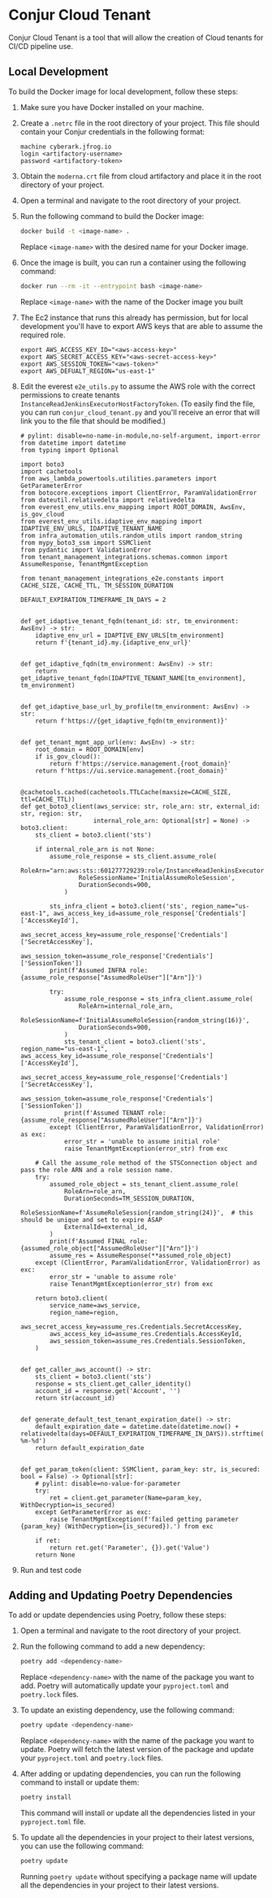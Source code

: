 # Conjur Cloud Tenant
Conjur Cloud Tenant is a tool that will allow the creation of Cloud tenants for CI/CD pipeline use.

## Local Development

To build the Docker image for local development, follow these steps:

1. Make sure you have Docker installed on your machine.

2. Create a `.netrc` file in the root directory of your project. This file should contain your Conjur credentials in the following format:
    ```
    machine cyberark.jfrog.io
    login <artifactory-username>
    password <artifactory-token>
    ```

3. Obtain the `moderna.crt` file from cloud artifactory and place it in the root directory of your project.

4. Open a terminal and navigate to the root directory of your project.

5. Run the following command to build the Docker image:
    ```bash
    docker build -t <image-name> .
    ```
    Replace `<image-name>` with the desired name for your Docker image.

6. Once the image is built, you can run a container using the following command:
    ```bash
    docker run --rm -it --entrypoint bash <image-name>
    ```
    Replace `<image-name>` with the name of the Docker image you built

7. The Ec2 instance that runs this already has permission, but for local development you'll have to export AWS keys that are able to assume the required role.

    ```
    export AWS_ACCESS_KEY_ID="<aws-access-key>"
    export AWS_SECRET_ACCESS_KEY="<aws-secret-access-key>"
    export AWS_SESSION_TOKEN="<aws-token>"
    export AWS_DEFUALT_REGION="us-east-1"
    ```

8. Edit the everest `e2e_utils.py` to assume the AWS role with the correct permissions to create tenants `InstanceReadJenkinsExecutorHostFactoryToken`. (To easily find the file, you can run `conjur_cloud_tenant.py` and you'll receive an error that will link you to the file that should be modified.)

    ```
    # pylint: disable=no-name-in-module,no-self-argument, import-error
    from datetime import datetime
    from typing import Optional

    import boto3
    import cachetools
    from aws_lambda_powertools.utilities.parameters import GetParameterError
    from botocore.exceptions import ClientError, ParamValidationError
    from dateutil.relativedelta import relativedelta
    from everest_env_utils.env_mapping import ROOT_DOMAIN, AwsEnv, is_gov_cloud
    from everest_env_utils.idaptive_env_mapping import IDAPTIVE_ENV_URLS, IDAPTIVE_TENANT_NAME
    from infra_automation_utils.random_utils import random_string
    from mypy_boto3_ssm import SSMClient
    from pydantic import ValidationError
    from tenant_management_integrations.schemas.common import AssumeResponse, TenantMgmtException

    from tenant_management_integrations_e2e.constants import CACHE_SIZE, CACHE_TTL, TM_SESSION_DURATION

    DEFAULT_EXPIRATION_TIMEFRAME_IN_DAYS = 2


    def get_idaptive_tenant_fqdn(tenant_id: str, tm_environment: AwsEnv) -> str:
        idaptive_env_url = IDAPTIVE_ENV_URLS[tm_environment]
        return f'{tenant_id}.my.{idaptive_env_url}'


    def get_idaptive_fqdn(tm_environment: AwsEnv) -> str:
        return get_idaptive_tenant_fqdn(IDAPTIVE_TENANT_NAME[tm_environment], tm_environment)


    def get_idaptive_base_url_by_profile(tm_environment: AwsEnv) -> str:
        return f'https://{get_idaptive_fqdn(tm_environment)}'


    def get_tenant_mgmt_app_url(env: AwsEnv) -> str:
        root_domain = ROOT_DOMAIN[env]
        if is_gov_cloud():
            return f'https://service.management.{root_domain}'
        return f'https://ui.service.management.{root_domain}'


    @cachetools.cached(cachetools.TTLCache(maxsize=CACHE_SIZE, ttl=CACHE_TTL))
    def get_boto3_client(aws_service: str, role_arn: str, external_id: str, region: str,
                        internal_role_arn: Optional[str] = None) -> boto3.client:
        sts_client = boto3.client('sts')

        if internal_role_arn is not None:
            assume_role_response = sts_client.assume_role(
                    RoleArn="arn:aws:sts::601277729239:role/InstanceReadJenkinsExecutorHostFactoryToken",
                    RoleSessionName='InitialAssumeRoleSession',
                    DurationSeconds=900,
                )

            sts_infra_client = boto3.client('sts', region_name="us-east-1", aws_access_key_id=assume_role_response['Credentials']['AccessKeyId'],
                                        aws_secret_access_key=assume_role_response['Credentials']['SecretAccessKey'],
                                        aws_session_token=assume_role_response['Credentials']['SessionToken'])
            print(f'Assumed INFRA role: {assume_role_response["AssumedRoleUser"]["Arn"]}')

            try:
                assume_role_response = sts_infra_client.assume_role(
                    RoleArn=internal_role_arn,
                    RoleSessionName=f'InitialAssumeRoleSession{random_string(16)}',
                    DurationSeconds=900,
                )
                sts_tenant_client = boto3.client('sts', region_name="us-east-1", aws_access_key_id=assume_role_response['Credentials']['AccessKeyId'],
                                        aws_secret_access_key=assume_role_response['Credentials']['SecretAccessKey'],
                                        aws_session_token=assume_role_response['Credentials']['SessionToken'])
                print(f'Assumed TENANT role: {assume_role_response["AssumedRoleUser"]["Arn"]}')
            except (ClientError, ParamValidationError, ValidationError) as exc:
                error_str = 'unable to assume initial role'
                raise TenantMgmtException(error_str) from exc

        # Call the assume_role method of the STSConnection object and pass the role ARN and a role session name.
        try:
            assumed_role_object = sts_tenant_client.assume_role(
                RoleArn=role_arn,
                DurationSeconds=TM_SESSION_DURATION,
                RoleSessionName=f'AssumeRoleSession{random_string(24)}',  # this should be unique and set to expire ASAP
                ExternalId=external_id,
            )
            print(f'Assumed FINAL role: {assumed_role_object["AssumedRoleUser"]["Arn"]}')
            assume_res = AssumeResponse(**assumed_role_object)
        except (ClientError, ParamValidationError, ValidationError) as exc:
            error_str = 'unable to assume role'
            raise TenantMgmtException(error_str) from exc

        return boto3.client(
            service_name=aws_service,
            region_name=region,
            aws_secret_access_key=assume_res.Credentials.SecretAccessKey,
            aws_access_key_id=assume_res.Credentials.AccessKeyId,
            aws_session_token=assume_res.Credentials.SessionToken,
        )


    def get_caller_aws_account() -> str:
        sts_client = boto3.client('sts')
        response = sts_client.get_caller_identity()
        account_id = response.get('Account', '')
        return str(account_id)


    def generate_default_test_tenant_expiration_date() -> str:
        default_expiration_date = datetime.date(datetime.now() + relativedelta(days=DEFAULT_EXPIRATION_TIMEFRAME_IN_DAYS)).strftime('%Y-%m-%d')
        return default_expiration_date


    def get_param_token(client: SSMClient, param_key: str, is_secured: bool = False) -> Optional[str]:
        # pylint: disable=no-value-for-parameter
        try:
            ret = client.get_parameter(Name=param_key, WithDecryption=is_secured)
        except GetParameterError as exc:
            raise TenantMgmtException(f'failed getting parameter {param_key} (WithDecryption={is_secured}).') from exc

        if ret:
            return ret.get('Parameter', {}).get('Value')
        return None

    ```

9. Run and test code


## Adding and Updating Poetry Dependencies

To add or update dependencies using Poetry, follow these steps:

1. Open a terminal and navigate to the root directory of your project.

2. Run the following command to add a new dependency:
    ```bash
    poetry add <dependency-name>
    ```

    Replace `<dependency-name>` with the name of the package you want to add. Poetry will automatically update your `pyproject.toml` and `poetry.lock` files.

3. To update an existing dependency, use the following command:
    ```bash
    poetry update <dependency-name>
    ```

    Replace `<dependency-name>` with the name of the package you want to update. Poetry will fetch the latest version of the package and update your `pyproject.toml` and `poetry.lock` files.

4. After adding or updating dependencies, you can run the following command to install or update them:
    ```bash
    poetry install
    ```

    This command will install or update all the dependencies listed in your `pyproject.toml` file.

5. To update all the dependencies in your project to their latest versions, you can use the following command:
    ```bash
    poetry update
    ```

    Running `poetry update` without specifying a package name will update all the dependencies in your project to their latest versions.
